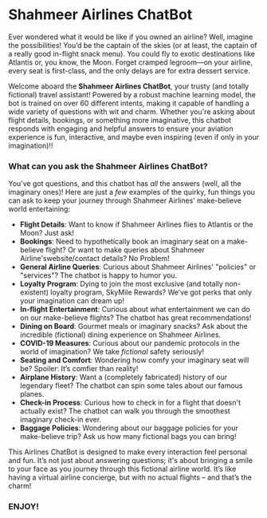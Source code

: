 # Shahmeer Airlines ChatBot
Ever wondered what it would be like if you owned an airline? Well, imagine the possibilities! You’d be the captain of the skies (or at least, the captain of a really good in-flight snack menu). You could fly to exotic destinations like Atlantis or, you know, the Moon. Forget cramped legroom—on your airline, every seat is first-class, and the only delays are for extra dessert service.

Welcome aboard the **Shahmeer Airlines ChatBot**, your trusty (and totally fictional) travel assistant! 
Powered by a robust machine learning model, the bot is trained on over 60 different intents, making it capable of handling a wide variety of questions with wit and charm. Whether you're asking about flight details, bookings, or something more imaginative, this chatbot responds with engaging and helpful answers to ensure your aviation experience is fun, interactive, and maybe even inspiring (even if only in your imagination)!!

### What can you ask the Shahmeer Airlines ChatBot?
You’ve got questions, and this chatbot has *all* the answers (well, all the imaginary ones)! Here are just a *few* examples of the quirky, fun things you can ask to keep your journey through Shahmeer Airlines’ make-believe world entertaining:

- **Flight Details**: Want to know if Shahmeer Airlines flies to Atlantis or the Moon? Just ask!
- **Bookings**: Need to hypothetically book an imaginary seat on a make-believe flight? Or want to make queries about Shahmeer Airline'swebsite/contact details? No Problem!
- **General Airline Queries**: Curious about Shahmeer Airlines' "policies" or "services"? The chatbot is happy to humor you.
- **Loyalty Program**: Dying to join the most exclusive (and totally non-existent) loyalty program, SkyMile Rewards? We’ve got perks that only your imagination can dream up!
- **In-flight Entertainment**: Curious about what entertainment we can do on our make-believe flights? The chatbot has great recommendations!
- **Dining on Board**: Gourmet meals or imaginary snacks? Ask about the incredible (fictional) dining experience on Shahmeer Airlines.
- **COVID-19 Measures**: Curious about our pandemic protocols in the world of imagination? We take *fictional* safety seriously!
- **Seating and Comfort**: Wondering how comfy your imaginary seat will be? Spoiler: It’s comfier than reality!
- **Airplane History**: Want a (completely fabricated) history of our legendary fleet? The chatbot can spin some tales about our famous planes.
- **Check-in Process**: Curious how to check in for a flight that doesn't actually exist? The chatbot can walk you through the smoothest imaginary check-in ever.
- **Baggage Policies**: Wondering about our baggage policies for your make-believe trip? Ask us how many fictional bags you can bring! 

This Airlines ChatBot is designed to make every interaction feel personal and fun. It’s not just about answering questions; it's about bringing a smile to your face as you journey through this fictional airline world. It’s like having a virtual airline concierge, but with no actual flights – and that’s the charm!
### ENJOY!
